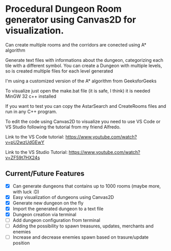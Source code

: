 # Procedural Dungeon Room generator using Canvas2D for visualization.

Can create multiple rooms and the corridors are conected using A* algorithm

Generate text files with informations about the dungeon, categorizing each tile with a different symbol. You can create a Dungeon with multiple levels, so is created multiple files for each level generated

I'm using a customized version of the A* algorithm from GeeksforGeeks

To visualize just open the make.bat file (it is safe, I think) it is needed MinGW 32 c++ installed

If you want to test you can copy the AstarSearch and CreateRooms files and run in any C++ program.

To edit the code using Canvas2D to visualize you need to use VS Code or VS Studio following the tutorial from my friend Alfredo.

Link to the VS Code tutorial: https://www.youtube.com/watch?v=pU2wzUdGEwY

Link to the VS Studio Tutorial: https://www.youtube.com/watch?v=ZF59t7HX24s

## Current/Future Features

- [x]  Can generate dungeons that contains up to 1000 rooms (maybe more, with luck :D)
- [x]  Easy visualization of dungeons using Canvas2D
- [x]  Generate new dungeon on the fly
- [x]  Import the generated dungeon to a text file
- [x]  Dungeon creation via terminal  
- [ ]  Add dungeon configuration from terminal
- [ ]  Adding the possibility to spawn treasures, updates, merchants and enemies
- [ ]  Increase and decrease enemies spawn based on trasure/update position
